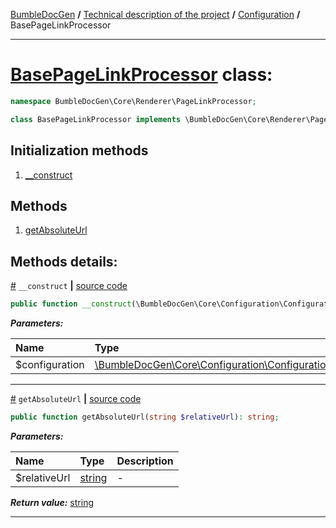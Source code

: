 [BumbleDocGen](/docs/README.md) **/**
[Technical description of the project](/docs/tech/readme.md) **/**
[Configuration](/docs/tech/01_configuration.md) **/**
BasePageLinkProcessor

---


# [BasePageLinkProcessor](https://github.com/bumble-tech/bumble-doc-gen/blob/master/src/Core/Renderer/PageLinkProcessor/BasePageLinkProcessor.php#L9) class:

```php
namespace BumbleDocGen\Core\Renderer\PageLinkProcessor;

class BasePageLinkProcessor implements \BumbleDocGen\Core\Renderer\PageLinkProcessor\PageLinkProcessorInterface
```

## Initialization methods

1. [__construct](#m-construct) 
## Methods

1. [getAbsoluteUrl](#mgetabsoluteurl) 

## Methods details:

<a name="m-construct" href="#m-construct">#</a> `__construct`  **|** [source code](https://github.com/bumble-tech/bumble-doc-gen/blob/master/src/Core/Renderer/PageLinkProcessor/BasePageLinkProcessor.php#L11)
```php
public function __construct(\BumbleDocGen\Core\Configuration\Configuration $configuration);
```

***Parameters:***

| Name | Type | Description |
|:-|:-|:-|
$configuration | [\BumbleDocGen\Core\Configuration\Configuration](https://github.com/bumble-tech/bumble-doc-gen/blob/master/src/Core/Configuration/Configuration.php) | - |

---

<a name="mgetabsoluteurl" href="#mgetabsoluteurl">#</a> `getAbsoluteUrl`  **|** [source code](https://github.com/bumble-tech/bumble-doc-gen/blob/master/src/Core/Renderer/PageLinkProcessor/BasePageLinkProcessor.php#L15)
```php
public function getAbsoluteUrl(string $relativeUrl): string;
```

***Parameters:***

| Name | Type | Description |
|:-|:-|:-|
$relativeUrl | [string](https://www.php.net/manual/en/language.types.string.php) | - |

***Return value:*** [string](https://www.php.net/manual/en/language.types.string.php)

---
